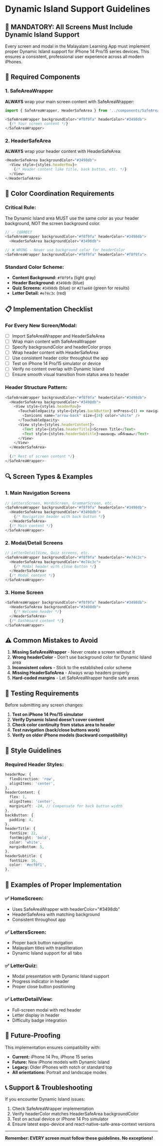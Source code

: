 # Dynamic Island Support Guidelines

## 🚨 **MANDATORY: All Screens Must Include Dynamic Island Support**

Every screen and modal in the Malayalam Learning App must implement proper Dynamic Island support for iPhone 14 Pro/15 series devices. This ensures a consistent, professional user experience across all modern iPhones.

## 📱 **Required Components**

### **1. SafeAreaWrapper** 
**ALWAYS** wrap your main screen content with SafeAreaWrapper:

```typescript
import { SafeAreaWrapper, HeaderSafeArea } from '../components/SafeAreaWrapper';

<SafeAreaWrapper backgroundColor="#f8f9fa" headerColor="#3498db">
  {/* Your screen content */}
</SafeAreaWrapper>
```

### **2. HeaderSafeArea**
**ALWAYS** wrap your header content with HeaderSafeArea:

```typescript
<HeaderSafeArea backgroundColor="#3498db">
  <View style={styles.headerRow}>
    {/* Header content like title, back button, etc. */}
  </View>
</HeaderSafeArea>
```

## 🎨 **Color Coordination Requirements**

### **Critical Rule:** 
The Dynamic Island area MUST use the same color as your header background, NOT the screen background color.

```typescript
// ✅ CORRECT
<SafeAreaWrapper backgroundColor="#f8f9fa" headerColor="#3498db">
  <HeaderSafeArea backgroundColor="#3498db">

// ❌ WRONG - Never use background color for headerColor
<SafeAreaWrapper backgroundColor="#f8f9fa" headerColor="#f8f9fa">
```

### **Standard Color Scheme:**
- **Content Background:** `#f8f9fa` (light gray)
- **Header Background:** `#3498db` (blue)
- **Quiz Screens:** `#3498db` (blue) or `#27ae60` (green for results)
- **Letter Detail:** `#e74c3c` (red)

## 📋 **Implementation Checklist**

### **For Every New Screen/Modal:**

- [ ] Import SafeAreaWrapper and HeaderSafeArea
- [ ] Wrap main content with SafeAreaWrapper
- [ ] Specify backgroundColor and headerColor props
- [ ] Wrap header content with HeaderSafeArea
- [ ] Use consistent header color throughout the app
- [ ] Test on iPhone 14 Pro/15 simulator or device
- [ ] Verify no content overlap with Dynamic Island
- [ ] Ensure smooth visual transition from status area to header

### **Header Structure Pattern:**
```typescript
<SafeAreaWrapper backgroundColor="#f8f9fa" headerColor="#3498db">
  <HeaderSafeArea backgroundColor="#3498db">
    <View style={styles.headerRow}>
      <TouchableOpacity style={styles.backButton} onPress={() => navigation.goBack()}>
        <Ionicons name="arrow-back" size={24} color="white" />
      </TouchableOpacity>
      <View style={styles.headerContent}>
        <Text style={styles.headerTitle}>Screen Title</Text>
        <Text style={styles.headerSubtitle}>മലയാളം ശീർഷകം</Text>
      </View>
    </View>
  </HeaderSafeArea>
  
  {/* Rest of screen content */}
</SafeAreaWrapper>
```

## 🔍 **Screen Types & Examples**

### **1. Main Navigation Screens**
```typescript
// LettersScreen, WordsScreen, GrammarScreen, etc.
<SafeAreaWrapper backgroundColor="#f8f9fa" headerColor="#3498db">
  <HeaderSafeArea backgroundColor="#3498db">
    {/* Navigation header with back button */}
  </HeaderSafeArea>
  {/* Main content */}
</SafeAreaWrapper>
```

### **2. Modal/Detail Screens**
```typescript
// LetterDetailView, Quiz screens, etc.
<SafeAreaWrapper backgroundColor="#f8f9fa" headerColor="#e74c3c">
  <HeaderSafeArea backgroundColor="#e74c3c">
    {/* Modal header with close button */}
  </HeaderSafeArea>
  {/* Modal content */}
</SafeAreaWrapper>
```

### **3. Home Screen**
```typescript
<SafeAreaWrapper backgroundColor="#f8f9fa" headerColor="#3498db">
  <HeaderSafeArea backgroundColor="#3498db">
    {/* Welcome header */}
  </HeaderSafeArea>
  {/* Dashboard content */}
</SafeAreaWrapper>
```

## ⚠️ **Common Mistakes to Avoid**

1. **Missing SafeAreaWrapper** - Never create a screen without it
2. **Wrong headerColor** - Don't use background color for Dynamic Island area
3. **Inconsistent colors** - Stick to the established color scheme
4. **Missing HeaderSafeArea** - Always wrap headers properly
5. **Hard-coded margins** - Let SafeAreaWrapper handle safe areas

## 🧪 **Testing Requirements**

Before submitting any screen changes:

1. **Test on iPhone 14 Pro/15 simulator**
2. **Verify Dynamic Island doesn't cover content**
3. **Check color continuity from status area to header**
4. **Test navigation (back/close buttons work)**
5. **Verify on older iPhone models (backward compatibility)**

## 📝 **Style Guidelines**

### **Required Header Styles:**
```typescript
headerRow: {
  flexDirection: 'row',
  alignItems: 'center',
},
headerContent: {
  flex: 1,
  alignItems: 'center',
  marginLeft: -24, // Compensate for back button width
},
backButton: {
  padding: 4,
},
headerTitle: {
  fontSize: 22,
  fontWeight: 'bold',
  color: 'white',
  marginBottom: 5,
},
headerSubtitle: {
  fontSize: 16,
  color: '#ecf0f1',
},
```

## 🎯 **Examples of Proper Implementation**

### **✅ HomeScreen:**
- Uses SafeAreaWrapper with headerColor="#3498db"
- HeaderSafeArea with matching background
- Consistent throughout app

### **✅ LettersScreen:**
- Proper back button navigation
- Malayalam titles with transliteration
- Dynamic Island support for all tabs

### **✅ LetterQuiz:**
- Modal presentation with Dynamic Island support
- Progress indicator in header
- Proper close button positioning

### **✅ LetterDetailView:**
- Full-screen modal with red header
- Letter display in header
- Difficulty badge integration

## 🚀 **Future-Proofing**

This implementation ensures compatibility with:
- **Current:** iPhone 14 Pro, iPhone 15 series
- **Future:** New iPhone models with Dynamic Island
- **Legacy:** Older iPhones with notch or standard top
- **All orientations:** Portrait and landscape modes

## 📞 **Support & Troubleshooting**

If you encounter Dynamic Island issues:

1. Check SafeAreaWrapper implementation
2. Verify headerColor matches HeaderSafeArea backgroundColor  
3. Test on actual device or iPhone 14 Pro simulator
4. Ensure latest expo-device and react-native-safe-area-context versions

---

**Remember: EVERY screen must follow these guidelines. No exceptions!**